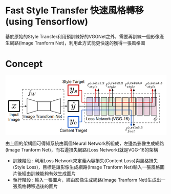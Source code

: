 # Fast Style Transfer 快速風格轉移 (using Tensorflow)
基於原始的Style Transfer利用預訓練好的VGGNet之外，需要再訓練一個影像產生網路(Image Tranform Net)，利用此方式能更快速的獲得一張風格圖


# Concept
![arch](https://github.com/s90210jacklen/Fast-Style-Transfer/blob/master/images/arch.png)

由上圖的架構圖可得知系統由兩個Neural Network所組成，左邊為影像生成網路(Image Tranform Net)，而右邊損失網路(Loss Network)就是VGG-16的架構

- 訓練階段 : 利用Loss Network來定義內容損失(Content Loss)與風格損失(Style Loss)，目標是讓影像生成網路(Image Tranform Net)輸入一張風格圖片後經由訓練能夠有效生成圖片
- 執行階段 : 輸入一張圖片，經由影像生成網路(Image Tranform Net)生成出一張風格轉移過後的圖片
